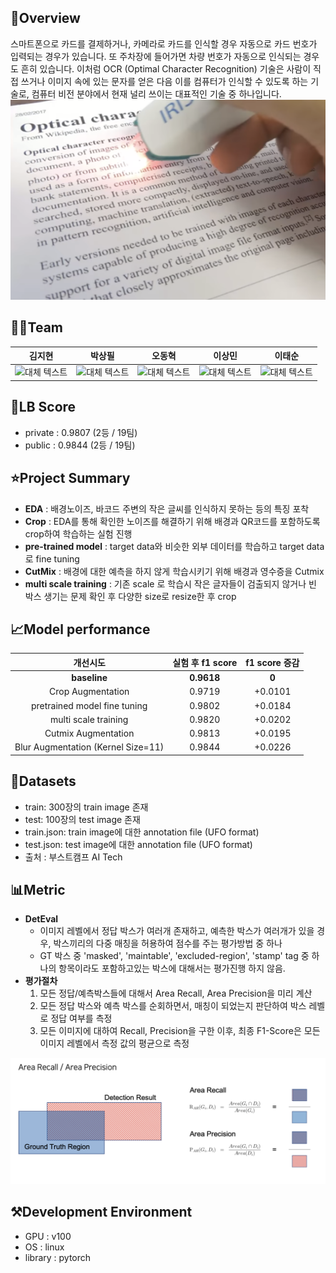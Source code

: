 ## 🧾Overview

스마트폰으로 카드를 결제하거나, 카메라로 카드를 인식할 경우 자동으로 카드 번호가 입력되는 경우가 있습니다. 또 주차장에 들어가면 차량 번호가 자동으로 인식되는 경우도 흔히 있습니다. 이처럼 OCR (Optimal Character Recognition) 기술은 사람이 직접 쓰거나 이미지 속에 있는 문자를 얻은 다음 이를 컴퓨터가 인식할 수 있도록 하는 기술로, 컴퓨터 비전 분야에서 현재 널리 쓰이는 대표적인 기술 중 하나입니다.
<img src="./images/title.jpg" width="700" height="320">

## 🧙‍♂️Team

|                                                                           김지현                                                                           |                                                                           박상필                                                                           |                                                                           오동혁                                                                           |                                                                           이상민                                                                           |                                                                           이태순                                                                           |
| :--------------------------------------------------------------------------------------------------------------------------------------------------------: | :--------------------------------------------------------------------------------------------------------------------------------------------------------: | :--------------------------------------------------------------------------------------------------------------------------------------------------------: | :--------------------------------------------------------------------------------------------------------------------------------------------------------: | :--------------------------------------------------------------------------------------------------------------------------------------------------------: |
| <img src="https://encrypted-tbn0.gstatic.com/images?q=tbn:ANd9GcQrscwx3lsb0twVlYNjri57vfLQ2R_c6ABDmA&usqp=CAU" alt="대체 텍스트" width="100" height="100"> | <img src="https://encrypted-tbn0.gstatic.com/images?q=tbn:ANd9GcQrscwx3lsb0twVlYNjri57vfLQ2R_c6ABDmA&usqp=CAU" alt="대체 텍스트" width="100" height="100"> | <img src="https://encrypted-tbn0.gstatic.com/images?q=tbn:ANd9GcQrscwx3lsb0twVlYNjri57vfLQ2R_c6ABDmA&usqp=CAU" alt="대체 텍스트" width="100" height="100"> | <img src="https://encrypted-tbn0.gstatic.com/images?q=tbn:ANd9GcQrscwx3lsb0twVlYNjri57vfLQ2R_c6ABDmA&usqp=CAU" alt="대체 텍스트" width="100" height="100"> | <img src="https://encrypted-tbn0.gstatic.com/images?q=tbn:ANd9GcQrscwx3lsb0twVlYNjri57vfLQ2R_c6ABDmA&usqp=CAU" alt="대체 텍스트" width="100" height="100"> |

## 🥈LB Score

- private : 0.9807 (2등 / 19팀)
- public : 0.9844 (2등 / 19팀)

## ⭐Project Summary

- **EDA** : 배경노이즈, 바코드 주변의 작은 글씨를 인식하지 못하는 등의 특징 포착
- **Crop** : EDA를 통해 확인한 노이즈를 해결하기 위해 배경과 QR코드를 포함하도록 crop하여 학습하는 실험 진행
- **pre-trained model** :  target data와 비슷한 외부 데이터를 학습하고  target data로 fine tuning
- **CutMix** : 배경에 대한 예측을 하지 않게 학습시키기 위해 배경과 영수증을 Cutmix
- **multi scale training** : 기존 scale 로 학습시 작은 글자들이 검출되지 않거나 빈 박스 생기는 문제 확인 후 다양한 size로 resize한 후 crop


## 📈Model performance

|       개선시도       |  실험 후 f1 score  | f1 score 증감 |
| :----------------: | :--------: | :-------------: |
|     **baseline**     | **0.9618** |   **0**    |
| Crop Augmentation |   0.9719   |   +0.0101    |
|    pretrained model fine tuning     |   0.9802   |   +0.0184    |
|        multi scale training       |   0.9820   |     +0.0202     |
|    Cutmix Augmentation    |   0.9813   |     +0.0195      |
|  Blur Augmentation (Kernel Size=11)   |   0.9844  |     +0.0226      |

## 💾Datasets

- train: 300장의 train image 존재
- test: 100장의 test image 존재
- train.json: train image에 대한 annotation file (UFO format)
- test.json: test image에 대한 annotation file (UFO  format)
- 출처 : 부스트캠프 AI Tech

## 📊Metric
- **DetEval**
  - 이미지 레벨에서 정답 박스가 여러개 존재하고, 예측한 박스가 여러개가 있을 경우, 박스끼리의 다중 매칭을 허용하여 점수를 주는 평가방법 중 하나
  - GT 박스 중 'masked', 'maintable', 'excluded-region', 'stamp' tag 중 하나의 항목이라도 포함하고있는 박스에 대해서는 평가진행 하지 않음.
- **평가절차**
  1. 모든 정답/예측박스들에 대해서 Area Recall, Area Precision을 미리 계산
  2. 모든 정답 박스와 예측 박스를 순회하면서, 매칭이 되었는지 판단하여 박스 레벨로 정답 여부를 측정
  3.  모든 이미지에 대하여 Recall, Precision을 구한 이후, 최종 F1-Score은 모든 이미지 레벨에서 측정 값의 평균으로 측정 

<img src="./images/metric.png" alt="대체 텍스트">

## ⚒Development Environment

- GPU : v100
- OS : linux
- library : pytorch